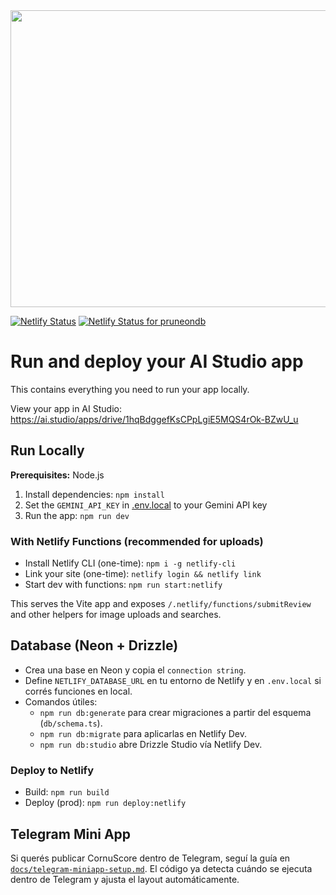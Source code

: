 <div align="center">
<img width="1200" height="475" alt="GHBanner" src="https://github.com/user-attachments/assets/0aa67016-6eaf-458a-adb2-6e31a0763ed6" />
</div>

[![Netlify Status](https://api.netlify.com/api/v1/badges/29d74e8c-d5ae-4507-99ea-704d8aa4d455/deploy-status)](https://app.netlify.com/projects/cornuscore/deploys)
[![Netlify Status for pruneondb](https://api.netlify.com/api/v1/badges/29d74e8c-d5ae-4507-99ea-704d8aa4d455/deploy-status?branch=pruneondb)](https://app.netlify.com/projects/cornuscore/deploys?branch=pruneondb)

# Run and deploy your AI Studio app

This contains everything you need to run your app locally.

View your app in AI Studio: https://ai.studio/apps/drive/1hqBdggefKsCPpLgiE5MQS4rOk-BZwU_u

## Run Locally

**Prerequisites:** Node.js

1. Install dependencies: `npm install`
2. Set the `GEMINI_API_KEY` in [.env.local](.env.local) to your Gemini API key
3. Run the app: `npm run dev`

### With Netlify Functions (recommended for uploads)

- Install Netlify CLI (one-time): `npm i -g netlify-cli`
- Link your site (one-time): `netlify login && netlify link`
- Start dev with functions: `npm run start:netlify`

This serves the Vite app and exposes `/.netlify/functions/submitReview` and other helpers for image uploads and searches.

## Database (Neon + Drizzle)

- Crea una base en Neon y copia el `connection string`.
- Define `NETLIFY_DATABASE_URL` en tu entorno de Netlify y en `.env.local` si corrés funciones en local.
- Comandos útiles:
  - `npm run db:generate` para crear migraciones a partir del esquema (`db/schema.ts`).
  - `npm run db:migrate` para aplicarlas en Netlify Dev.
  - `npm run db:studio` abre Drizzle Studio vía Netlify Dev.

### Deploy to Netlify

- Build: `npm run build`
- Deploy (prod): `npm run deploy:netlify`

## Telegram Mini App

Si querés publicar CornuScore dentro de Telegram, seguí la guía en [`docs/telegram-miniapp-setup.md`](docs/telegram-miniapp-setup.md). El código ya detecta cuándo se ejecuta dentro de Telegram y ajusta el layout automáticamente.
